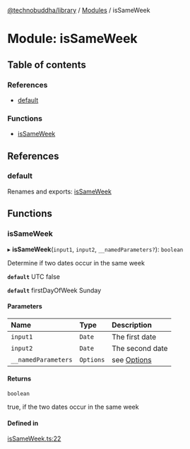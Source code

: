 [@technobuddha/library](../../README.md) / [Modules](../Modules.md) / isSameWeek

# Module: isSameWeek

## Table of contents

### References

- [default](isSameWeek.md#default)

### Functions

- [isSameWeek](isSameWeek.md#issameweek)

## References

### default

Renames and exports: [isSameWeek](isSameWeek.md#issameweek)

## Functions

### isSameWeek

▸ **isSameWeek**(`input1`, `input2`, `__namedParameters?`): `boolean`

Determine if two dates occur in the same week

**`default`** UTC false

**`default`** firstDayOfWeek Sunday

#### Parameters

| Name | Type | Description |
| :------ | :------ | :------ |
| `input1` | `Date` | The first date |
| `input2` | `Date` | The second date |
| `__namedParameters` | `Options` | see [Options](almostEquals.md#options) |

#### Returns

`boolean`

true, if the two dates occur in the same week

#### Defined in

[isSameWeek.ts:22](../../src/isSameWeek.ts#L22)
